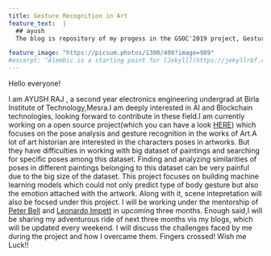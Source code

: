 ```yaml
---
title: Gesture Recognition in Art
feature_text:  |
  ## ayush
  The blog is repository of my progess in the GSOC'2019 project, Gesture Recognition in Art

feature_image: "https://picsum.photos/1300/400?image=989"
#excerpt: "Alembic is a starting point for [Jekyll](https://jekyllrbf.com/) projects. Rather than starting from scratch, this boilerplate is designed to get the ball rolling immediately. Install it, #configure it, tweak it, push it."
---
```


Hello everyone!

I am AYUSH RAJ , a second year electronics engineering undergrad at Birla Institute of Technology,Mesra.I am deeply interested in AI and Blockchain technologies, looking forward to contribute in     these field.I am currently working on a open source project(which you can have a look [HERE](https://github.com/llucifer97/Pose-analysis-of-art)) which focuses on the pose analysis and gesture recognition in the works of Art.A lot of art historian are interested in the characters poses in artworks. But they have difficulties in working with big dataset of paintings and searching for specific poses among this dataset. Finding and analyzing similarities of poses in different paintings belonging to this dataset can be very painful due to the big size of the dataset. This project focuses on building machine learning models which could not only predict type of body gesture but also the emotion attached with the artwork. Along with it, scene intepretation will also be focsed under this project. I will be working under the mentorship of  [Peter Bell](https://uni-erlangen.academia.edu/PeterBell) and [Leonardo Impett](http://www.biblhertz.it/en/institute/staff/staffdatabase/staff-details/ma-leonardo-impett/) in upcoming three months. 
Enough said,I will be sharing my adventurous ride of next three months vis my blogs, which will be updated every weekend. I will discuss the challenges faced by me during the project and how I overcame them.
Fingers crossed! Wish me Luck!! 

